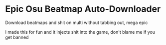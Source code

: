 # Epic Osu Beatmap Auto-Downloader

Download beatmaps and shit on multi without tabbing out, mega epic

I made this for fun and it injects shit into the game, don't blame me if you get banned
